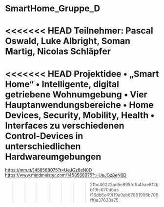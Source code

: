 # SmartHome_Gruppe_D

<<<<<<< HEAD
Teilnehmer: Pascal Oswald, Luke Albright, Soman Martig, Nicolas Schläpfer
=======
<<<<<<< HEAD
Projektidee
• „Smart Home“
• Intelligente, digital getriebene Wohnumgebung
• Vier Hauptanwendungsbereiche
• Home Devices, Security, Mobility, Health
• Interfaces zu verschiedenen Control-Devices in unterschiedlichen
Hardwareumgebungen
=======
https://mm.tt/1458568075?t=UeJGz8eN0D
https://www.mindmeister.com/1458568075?t=UeJGz8eN0D
>>>>>>> 2fbc46223ad5e895fdfb45ae8f2bb19fc670d6aa
>>>>>>> f16db6e49f19a9eb67891906b706ff0a37638a75
